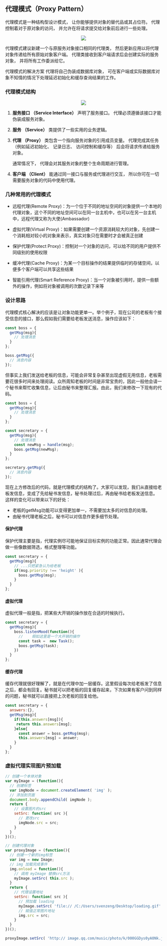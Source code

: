 ## 代理模式（Proxy Pattern）

代理模式是一种结构型设计模式， 让你能够提供对象的替代品或其占位符。 代理控制着对于原对象的访问， 并允许在将请求提交给对象前后进行一些处理。

<center><img src="https://refactoringguru.cn/images/patterns/diagrams/proxy/solution-zh.png?id=d0ace8ab2ec4ff78e0620c94e4ff2eda"/></center>

代理模式建议新建一个与原服务对象接口相同的代理类， 然后更新应用以将代理对象传递给所有原始对象客户端。 代理类接收到客户端请求后会创建实际的服务对象， 并将所有工作委派给它。

代理模式的解决方案
代理将自己伪装成数据库对象， 可在客户端或实际数据库对象不知情的情况下处理延迟初始化和缓存查询结果的工作。

### 代理模式结构

<center><img src="https://refactoringguru.cn/images/patterns/diagrams/proxy/structure.png?id=f2478a82a84e1a1e512a8414bf1abd1c"></center>

1. **服务接口 （Service Interface）** 声明了服务接口。 代理必须遵循该接口才能伪装成服务对象。

2. **服务 （Service）** 类提供了一些实用的业务逻辑。

3. **代理 （Proxy）** 类包含一个指向服务对象的引用成员变量。 代理完成其任务 （例如延迟初始化、 记录日志、 访问控制和缓存等） 后会将请求传递给服务对象。

    通常情况下， 代理会对其服务对象的整个生命周期进行管理。

4. **客户端 （Client）** 能通过同一接口与服务或代理进行交互， 所以你可在一切需要服务对象的代码中使用代理。

### 几种常用的代理模式

- 远程代理(Remote Proxy)：为一个位于不同的地址空间的对象提供一个本地的代理对象，这个不同的地址空间可以在同一台主机中，也可以在另一台主机中，远程代理又称为大使(Ambassador)

- 虚拟代理(Virtual Proxy)：如果需要创建一个资源消耗较大的对象，先创建一个消耗相对较小的对象来表示，真实对象只在需要时才会被真正创建

- 保护代理(Protect Proxy)：控制对一个对象的访问，可以给不同的用户提供不同级别的使用权限

- 缓冲代理(Cache Proxy)：为某一个目标操作的结果提供临时的存储空间，以便多个客户端可以共享这些结果

- 智能引用代理(Smart Reference Proxy)：当一个对象被引用时，提供一些额外的操作，例如将对象被调用的次数记录下来等

### 设计思路

代理模式核心解决的应该是让对象功能更单一。举个例子，现在公司的老板有个接受信息的接口，那么假如我们需要给老板发送消息，操作应该如下：

```js
const boss = {
  getMsg(msg){
    // 处理消息
  }
};

boss.getMsg({
  // 消息内容
});
```

但事实上我们发送给老板的信息，可能会非常复杂甚至出现虚假无用信息，老板需要花很多时间来处理阅读。众所周知老板的时间是非常宝贵的，因此一般他会请一个秘书来帮忙收集信息，让后由秘书来整理汇报。由此，我们来修改一下现有的代码。

```js
const boss = {
  getMsg(msg){
    // 处理消息
  }
};

const secretary = {
  getMsg(msg){
    // 处理消息
    const newMsg = handle(msg);
    boos.getMsg(newMsg);
  }
};

secretary.getMsg({
  // 消息内容
});
```

现在上方修改后的代码，就是代理模式的结构了。大家可以发现，我们从直接给老板发信息，变成了先给秘书发信息，秘书处理过后，再由秘书给老板发送信息。
这样的变化可以带来以下的好处：

- 老板的getMsg功能可以变得更加单一，不需要加太多的对信息的处理。
- 由秘书代理老板之后，秘书可以对信息作更多细节处理。

#### 保护代理

保护代理主要是指，代理实例尽可能地保证目标实例的功能正常。因此通常代理会做一些像数据筛选，格式整理等功能。

```js
const secretary = {
  getMsg(msg){
    // ...只把紧急认为给老板
    if(msg.priority !== 'height' ){
      boos.getMsg(msg);
    }
  }
};
```

#### 虚拟代理

虚拟代理一般是指，把某些大开销的操作放在合适的时候执行。

```js
const secretary = {
  getMsg(msg){
    boss.listenMood(function(){
      //    假如这里是一个大开销的操作
      const task =  new Task();
      boos.getMsg(task);
    })
  }
};
```

#### 缓存代理

缓存代理就很好理解了，就是在代理中加一层缓存。这里假设每次给老板发了信息之后，都会有回复。秘书就可以把老板的回复缓存起来，下次如果有客户问到同样的问题，秘书就可以直接把上次老板的回复给他。

```js
const secretary = {
  answers:{},
  getMsg(msg){
    if(this.answers[msg]){
     return this.answers[msg];
    }else{
      const answer = boss.getMsg(msg);
      this.answers[msg] = answer;
    }
  }
};
```

### 虚拟代理实现图片预加载

```js
// 创建一个本体对象
var myImage = (function(){
  // 创建标签
  var imgNode = document.createElement( 'img' );
  // 添加到页面
  document.body.appendChild( imgNode );
  return {
    // 设置图片的src
    setSrc: function( src ){
      // 更改src
      imgNode.src = src;
    }
  }
})();

// 创建代理对象
var proxyImage = (function(){
  // 创建一个新的img标签
  var img = new Image;
  // img 加载完成事件
  img.onload = function(){
    // 调用 myImage 替换src方法
    myImage.setSrc( this.src );
  }
  return {
    // 代理设置地址
    setSrc: function( src ){
      // 预加载 loading
      myImage.setSrc( 'file:// /C:/Users/svenzeng/Desktop/loading.gif' );
      // 赋值正常图片地址
      img.src = src;
    }
  }
})();

proxyImage.setSrc( 'http:// image.qq.com/music/photo/k/000GGDys0yA0Nk.jpg' );
```
